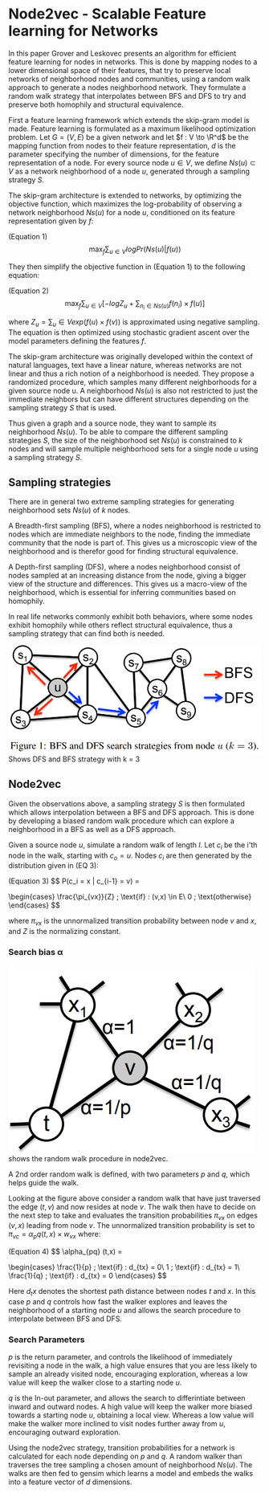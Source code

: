 # Node2vec - Scalable Feature learning for Networks

In this paper Grover and Leskovec presents an algorithm for efficient feature learning for nodes in networks. This is done by mapping nodes to a lower dimensional space of their features, that try to preserve local networks of neighborhood nodes and communities, using a random walk approach to generate a nodes neighborhood network. They formulate a random walk strategy that interpolates between BFS and DFS to try and preserve both homophily and structural equivalence.

First a feature learning framework which extends the skip-gram model is made. Feature learning is formulated as a maximum likelihood optimization problem. Let $G = (V,E)$ be a given network and let $f : V \to \R^d$ be the mapping function from nodes to their feature representation, $d$ is the parameter specifying the number of dimensions, for the feature representation of a node. For every source node $u \in V$, we define $Ns(u) \subset V$ as a network neighborhood of a node $u$, generated through a sampling strategy $S$.

The skip-gram architecture is extended to networks, by optimizing the objective function, which maximizes the log-probability of observing a network neighborhood $Ns(u)$ for a node $u$, conditioned on its feature representation given by $f$:

(Equation 1)
$$
\max_{f}  \sum_{u\in{V}} log Pr(Ns(u)|f(u))
$$

They then simplify the objective function in (Equation 1) to the following equation:

(Equation 2)
$$
\max_{f} \sum_{u\in{V}} [-log Z_u + \sum_{n_i\in{Ns(u)}} f(n_i) \times f(u) ]
$$

where $Z_u = \sum_u\in{V} exp(f(u)\times f(v))$ is approximated using negative sampling. The equation is then optimized using stochastic gradient ascent over the model parameters defining the features $f$.

The skip-gram architecture was originally developed within the context of natural languages, text have a linear nature, whereas networks are not linear and thus a rich notion of a neighborhood is needed. They propose a randomized procedure, which samples many different neighborhoods for a given source node u. A neighborhood $Ns(u)$ is also not restricted to just the immediate neighbors but can have different structures depending on the sampling strategy $S$ that is used.

Thus given a graph and a source node, they want to sample its neighborhood $Ns(u)$. To be able to compare the different sampling strategies $S$, the size of the neighborhood set $Ns(u)$ is constrained to $k$ nodes and will sample multiple neighborhood sets for a single node $u$ using a sampling strategy $S$.

## Sampling strategies

There are in general two extreme sampling strategies for generating neighborhood sets $Ns(u)$ of $k$ nodes.

A Breadth-first sampling (BFS), where a nodes neighborhood is restricted to nodes which are immediate neighbors to the node, finding the immediate community that the node is part of. This gives us a microscopic view of the neighborhood and is therefor good for finding structural equivalence.

A Depth-first sampling (DFS), where a nodes neighborhood consist of nodes sampled at an increasing distance from the node, giving a bigger view of the structure and differences. This gives us a macro-view of the neighborhood, which is essential for inferring communities based on homophily.

In real life networks commonly exhibit both behaviors, where some nodes exhibit homophily while others reflect structural equivalence, thus a sampling strategy that can find both is needed.

![SS](pictures/bfsdfsexample.png)
Shows DFS and BFS strategy with k = 3

## Node2vec

Given the observations above, a sampling strategy $S$ is then formulated which allows interpolation between a BFS and DFS approach. This is done by developing a biased random walk procedure which can explore a neighborhood in a BFS as well as a DFS approach.

Given a source node $u$, simulate a random walk of length $l$. Let $c_i$ be the i'th node in the walk, starting with $c_o = u$. Nodes $c_i$ are then generated by the distribution given in (EQ 3):

(Equation 3)
$$
P(c_i = x | c_{i-1} = v) =

\begin{cases}
\frac{\pi_{vx}}{Z}  \; \text{if} \: (v,x) \in E\\
0 \; \text{otherwise}
\end{cases}
$$

where $\pi_{vx}$ is the unnormalized transition probability between node $v$ and $x$, and $Z$ is the normalizing constant.

### Search bias α

![SB](pictures/randomwalkexample.png)
shows the random walk procedure in node2vec.

A 2nd order random walk is defined, with two parameters $p$ and $q$, which helps guide the walk.

Looking at the figure above consider a random walk that have just traversed the edge $(t, v)$ and now resides at node $v$. The walk then have to decide on the next step to take and evaluates the transition probabilities $\pi_{vx}$ on edges $(v,x)$ leading from node $v$. The unnormalized transition probability is set to $\pi_{vc} = \alpha_pq (t,x) \times w_{vx}$ where:

(Equation 4)
$$
\alpha_{pq} (t,x) = 

\begin{cases} 
\frac{1}{p} \; \text{if} \:  d_{tx} = 0\\
1 \; \text{if} \: d_{tx} = 1\\
\frac{1}{q} \; \text{if} \: d_{tx} = 0
\end{cases}
$$

Here $d_tx$ denotes the shortest path distance between nodes $t$ and $x$. In this case $p$ and $q$ controls how fast the walker explores and leaves the neighborhood of a starting node $u$ and allows the search procedure to interpolate between BFS and DFS.

### Search Parameters

$p$ is the return parameter, and controls the likelihood of immediately revisiting a node in the walk, a high value ensures that you are less likely to sample an already visited node, encouraging exploration, whereas a low value will keep the walker close to a starting node $u$.

$q$ is the In-out parameter, and allows the search to differintiate between inward and outward nodes. A high value will keep the walker more biased towards a starting node $u$, obtaining a local view. Whereas a low value will make the walker more inclined to visit nodes further away from $u$, encouraging outward exploration.

Using the node2vec strategy, transition probabilities for a network is calculated for each node depending on $p$ and $q$. A random walker than traverses the tree sampling a chosen amount of neighborhood $Ns(u)$. The walks are then fed to gensim which learns a model and embeds the walks into a feature vector of $d$ dimensions.





